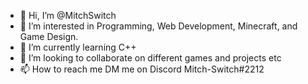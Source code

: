 - 👋 Hi, I’m @MitchSwitch
- 👀 I’m interested in Programming, Web Development, Minecraft, and Game Design.
- 🌱 I’m currently learning C++
- 💞️ I’m looking to collaborate on different games and projects etc
- 📫 How to reach me DM me on Discord Mitch-Switch#2212

<!---
MitchSwitch/MitchSwitch is a ✨ special ✨ repository because its `README.md` (this file) appears on your GitHub profile.
You can click the Preview link to take a look at your changes.
--->
